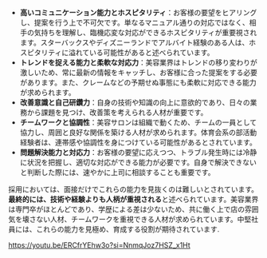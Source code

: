 
- **高いコミュニケーション能力とホスピタリティ**：お客様の要望をヒアリングし、提案を行う上で不可欠です。単なるマニュアル通りの対応ではなく、相手の気持ちを理解し、臨機応変な対応ができるホスピタリティが重要視されます。スターバックスやディズニーランドでアルバイト経験のある人は、ホスピタリティに溢れている可能性があると述べられています。
- **トレンドを捉える能力と柔軟な対応力**：美容業界はトレンドの移り変わりが激しいため、常に最新の情報をキャッチし、お客様に合った提案をする必要があります。また、クレームなどの予期せぬ事態にも柔軟に対応できる能力が求められます。
- **改善意識と自己研鑽力**：自身の技術や知識の向上に意欲的であり、日々の業務から課題を見つけ、改善策を考えられる人材が重要です。
- **チームワークと協調性**：美容サロンは組織で動くため、チームの一員として協力し、周囲と良好な関係を築ける人材が求められます。体育会系の部活動経験者は、連帯感や協調性を身につけている可能性があるとされています。
- **問題解決能力と対応力**：お客様の要望に応えつつ、トラブル発生時には冷静に状況を把握し、適切な対応ができる能力が必要です。自身で解決できないと判断した際には、速やかに上司に相談することも重要です。

採用においては、面接だけでこれらの能力を見抜くのは難しいとされています。**最終的には、技術や経験よりも人柄が重視される**と述べられています。美容業界は専門卒がほとんどであり、学歴による差は少ないため、共に働く上で店の雰囲気を壊さない人材、チームワークを重視できる人材が求められています。中堅社員には、これらの能力を見極め、育成する役割が期待されています.

https://youtu.be/ERCfrYEhw3o?si=NnmqJoz7HSZ_x1Ht